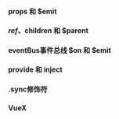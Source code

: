 #### props 和 $emit

#### $ref、$children 和 $parent

#### eventBus事件总线  $on 和 $emit

#### provide 和 inject

#### .sync修饰符

#### VueX

